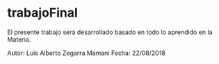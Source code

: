 # trabajoFinal
El presente trabajo será desarrollado basado en todo lo aprendido en la Materia.  


Autor: Luis Alberto Zegarra Mamani 
Fecha: 22/08/2018
